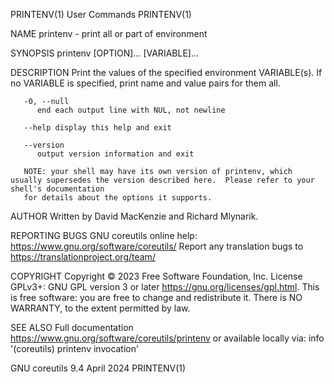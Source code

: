 PRINTENV(1)								 User Commands								   PRINTENV(1)

NAME
       printenv - print all or part of environment

SYNOPSIS
       printenv [OPTION]... [VARIABLE]...

DESCRIPTION
       Print the values of the specified environment VARIABLE(s).  If no VARIABLE is specified, print name and value pairs for them all.

       -0, --null
	      end each output line with NUL, not newline

       --help display this help and exit

       --version
	      output version information and exit

       NOTE: your shell may have its own version of printenv, which usually supersedes the version described here.  Please refer to your shell's documentation
       for details about the options it supports.

AUTHOR
       Written by David MacKenzie and Richard Mlynarik.

REPORTING BUGS
       GNU coreutils online help: <https://www.gnu.org/software/coreutils/>
       Report any translation bugs to <https://translationproject.org/team/>

COPYRIGHT
       Copyright © 2023 Free Software Foundation, Inc.	License GPLv3+: GNU GPL version 3 or later <https://gnu.org/licenses/gpl.html>.
       This is free software: you are free to change and redistribute it.  There is NO WARRANTY, to the extent permitted by law.

SEE ALSO
       Full documentation <https://www.gnu.org/software/coreutils/printenv>
       or available locally via: info '(coreutils) printenv invocation'

GNU coreutils 9.4							  April 2024								   PRINTENV(1)
